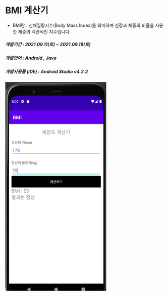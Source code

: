 # BMI 계산기

- BMI란 : 신체질량지수(Body Mass Index)를 의미하며 신장과 체중의 비율을 사용한 체중의 객관적인 지수입니다.

##### 개발기간 : 2021.09.11(토) ~ 2021.09.18(토)
##### 개발언어 : Android , Java
##### 개발사용툴 (IDE) : Android Studio v4.2.2

<img src="bmi_poto.png" width="320"/>

